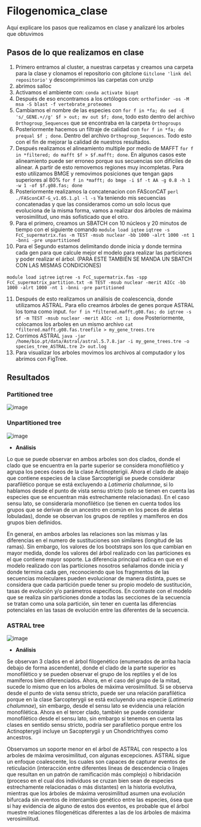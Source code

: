 # Filogenomica_clase
Aquí explicare los pasos que realizamos en clase y analizaré los arboles que obtuvimos

## Pasos de lo que realizamos en clase
1. Primero entramos al cluster, a nuestras carpetas y creamos una carpeta para la clase y clonamos el repositorio con gitclone 
```Gitclone 'link del repositorio'``` y descomprimimos las carpetas con unzip
2.	abrimos salloc
3.	Activamos el ambiente con: ```conda activate biopt```
4.	Después de eso encontramos a los ortólogos con: ```orthofinder -os -M msa -S blast -f vertebrate_proteomes```
5.	Cambiamos el nombre de las especies con ```for f in *fa; do sed -E 's/_GENE.+//g' $f > out; mv out $f; done```, todo esto dentro del archivo ```Orthogroup_Sequences``` que se encontraba en la carpeta ```Orthogroups```
6.	Posteriormente hacemos un filtraje de calidad con ```for f in *fa; do prequal $f ; done```. Dentro del archivo ```Orthogroup_Sequences```. Todo esto con el fin de mejorar la calidad de nuestros resultados.
7.	Después realizamos el alineamiento multiple por medio de MAFFT ```for f in *filtered; do mafft $f > $f.mafft; done```.
En algunos casos este alineamiento puede ser erroneo porque sus secuencias son difíciles de alinear. A partir de esto removemos regiones muy incompletas. Para esto utilizamos BMGE y removimos posiciones que tengan gaps superiores al 80% 
```for f in *mafft; do bmge -i $f -t AA -g 0.8 -h 1 -w 1 -of $f.g08.fas; done```
8.	Posteriormente realizamos la concatenacion con FASconCAT 
```perl ./FASconCAT-G_v1.05.1.pl -l -s```
Ya teniendo mis secuencias concatenadas y que las consideramos como un solo locus que evoluciona de la misma forma, vamos a realizar dos árboles de máxima verosimilitud, uno más sofisticado que el otro.
9.	Para el primero, creamos un SBATCH con 10 núcleos y 20 minutos de tiempo con el siguiente comando
```module load iqtee```
```iqtree -s FcC_supermatrix.fas -m TEST -msub nuclear -bb 1000 -alrt 1000 -nt 1 -bnni -pre unpartitioned```
10.	Para el Segundo estamos delimitando donde inicia y donde termina cada gen para que calcule mejor el modelo para realizar las particiones y poder realizar el árbol. (PARA ESTE TAMBIÉN SE MANDA UN SBATCH CON LAS MISMAS CONDICIONES)

```module load iqtree```
```iqtree -s FcC_supermatrix.fas -spp FcC_supermatrix_partition.txt -m TEST -msub nuclear -merit AICc -bb 1000 -alrt 1000 -nt 1 -bnni -pre partitioned```

11.	Después de esto realizamos un análisis de coalescencia, donde utilizamos ASTRAL. Para ello creamos árboles de genes porque ASTRAL los toma como input.
```for f in *filtered.mafft.g08.fas; do iqtree -s $f -m TEST -msub nuclear -merit AICc -nt 1; done```
Posteriormente, colocamos los arboles en un mismo archivo
```cat *filtered.mafft.g08.fas.treefile > my_gene_trees.tre```
12.	Corrimos ASTRAL 
```java -jar /home/bio.pt/data/Astral/astral.5.7.8.jar -i my_gene_trees.tre -o species_tree_ASTRAL.tre 2> out.log```
13.	Para visualizar los arboles movimos los archivos al computador y los abrimos con FigTree.

## Resultados
### Partitioned tree
![image](https://github.com/MarianaT12/Filogenomicaclase/assets/130588298/c8db1027-503f-44ee-994e-7a202907cba6)
### Unpartitioned tree
![image](https://github.com/MarianaT12/Filogenomicaclase/assets/130588298/0e6ab5f7-225e-49e9-92f0-a2e4df5412e7)

* **Análisis**

Lo que se puede observar en ambos arboles son dos clados, donde el clado que se encuentra en la parte superior se considera monofilético y agrupa los peces óseos de la clase Actinopterigii. Ahora el clado de abajo que contiene especies de la clase Sarcopterigii se puede considerar parafilético porque se está excluyendo a _Latimeria chalumnae_, si lo hablamos desde el punto de vista sensu stricto (solo se tienen en cuenta las especies que se encuentran más estrechamente relacionadas). En el caso sensu lato, se consideraría monofilético (se tienen en cuenta todos los grupos que se derivan de un ancestro en común en los peces de aletas lobuladas), donde se observan los grupos de reptiles y mamíferos en dos grupos bien definidos.

En general, en ambos arboles las relaciones son las mismas y las diferencias en el numero de sustituciones son similares (longitud de las ramas). Sin embargo, los valores de los bootstraps son los que cambian en mayor medida, donde los valores del árbol realizado con las particiones es el que contiene mayor soporte. La diferencia principal radica en que en el modelo realizado con las particiones nosotros señalamos donde inicia y donde termina cada gen, reconociendo que los fragmentos de las secuencias moleculares pueden evolucionar de manera distinta, pues se considera que cada partición puede tener su propio modelo de sustitución, tasas de evolución y/o parámetros específicos. En contraste con el modelo que se realiza sin particiones donde a todas las secciones de la secuencia se tratan como una sola partición, sin tener en cuenta las diferencias potenciales en las tasas de evolución entre las diferentes de la secuencia.

### ASTRAL tree
![image](https://github.com/MarianaT12/Filogenomicaclase/assets/130588298/4e545e7d-0257-41bd-af55-8e9908a19a44)

* **Análisis**

Se observan 3 clados en el árbol filogenético (enumerados de arriba hacia debajo de forma ascendente), donde el clado de la parte superior es monofilético y se pueden observar el grupo de los reptiles y el de los mamíferos bien diferenciados. Ahora, en el caso del grupo de la mitad, sucede lo mismo que en los arboles de máxima verosimilitud. Si se observa desde el punto de vista sensu stricto, puede ser una relación parafilética porque en la clase Sarcopterygii se está excluyendo una especie (_Latimeria chalumnae_), sin embargo, desde el sensu lato se evidencia una relación monofilética. Ahora en el tercer clado, también se puede considerar monofilético desde el sensu lato, sin embargo si tenemos en cuenta las clases en sentido sensu stricto, podría ser parafiletico porque entre los Actinopterygii incluye un Sacopterygii y un Chondrichthyes como ancestros.

Observamos un soporte menor en el árbol de ASTRAL con respecto a los arboles de máxima verosimilitud, con algunas excepciones. ASTRAL sigue un enfoque coalescente, los cuales son capaces de capturar eventos de reticulación (interacción entre diferentes líneas de descendencia o linajes que resultan en un patrón de ramificación más complejo) o hibridación (proceso en el cual dos individuos se cruzan bien sean de especies estrechamente relacionadas o más distantes) en la historia evolutiva, mientras que los árboles de máxima verosimilitud asumen una evolución bifurcada sin eventos de intercambio genético entre las especies, ósea que si hay evidencia de alguno de estos dos eventos, es probable que el árbol muestre relaciones filogenéticas diferentes a las de los árboles de máxima verosimilitud. 


